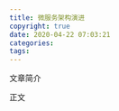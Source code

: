 ```yaml
---
title: 微服务架构演进
copyright: true
date: 2020-04-22 07:03:21
categories:
tags:
---
```

文章简介

<!-- more -->

正文
